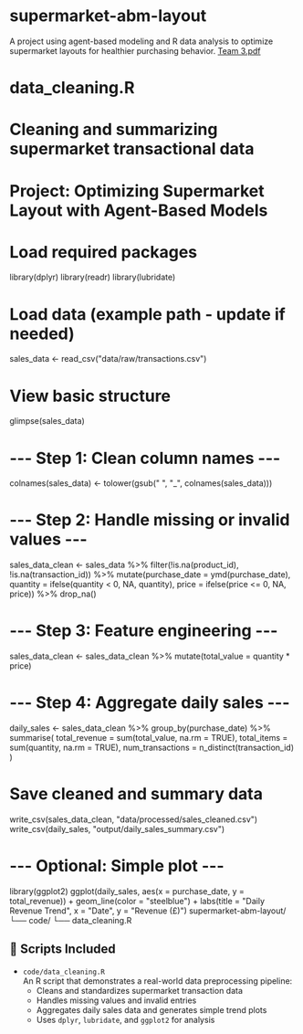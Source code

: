 # supermarket-abm-layout
A project using agent-based modeling and R data analysis to optimize supermarket layouts for healthier purchasing behavior.
[Team 3.pdf](https://github.com/user-attachments/files/20105611/Team.3.pdf)
# data_cleaning.R
# Cleaning and summarizing supermarket transactional data
# Project: Optimizing Supermarket Layout with Agent-Based Models

# Load required packages
library(dplyr)
library(readr)
library(lubridate)

# Load data (example path - update if needed)
sales_data <- read_csv("data/raw/transactions.csv")

# View basic structure
glimpse(sales_data)

# --- Step 1: Clean column names ---
colnames(sales_data) <- tolower(gsub(" ", "_", colnames(sales_data)))

# --- Step 2: Handle missing or invalid values ---
sales_data_clean <- sales_data %>%
  filter(!is.na(product_id), !is.na(transaction_id)) %>%
  mutate(purchase_date = ymd(purchase_date),
         quantity = ifelse(quantity < 0, NA, quantity),
         price = ifelse(price <= 0, NA, price)) %>%
  drop_na()

# --- Step 3: Feature engineering ---
sales_data_clean <- sales_data_clean %>%
  mutate(total_value = quantity * price)

# --- Step 4: Aggregate daily sales ---
daily_sales <- sales_data_clean %>%
  group_by(purchase_date) %>%
  summarise(
    total_revenue = sum(total_value, na.rm = TRUE),
    total_items = sum(quantity, na.rm = TRUE),
    num_transactions = n_distinct(transaction_id)
  )

# Save cleaned and summary data
write_csv(sales_data_clean, "data/processed/sales_cleaned.csv")
write_csv(daily_sales, "output/daily_sales_summary.csv")

# --- Optional: Simple plot ---
library(ggplot2)
ggplot(daily_sales, aes(x = purchase_date, y = total_revenue)) +
  geom_line(color = "steelblue") +
  labs(title = "Daily Revenue Trend", x = "Date", y = "Revenue (£)")
supermarket-abm-layout/
└── code/
    └── data_cleaning.R
## 📂 Scripts Included
- `code/data_cleaning.R`  
  An R script that demonstrates a real-world data preprocessing pipeline:
  - Cleans and standardizes supermarket transaction data
  - Handles missing values and invalid entries
  - Aggregates daily sales data and generates simple trend plots
  - Uses `dplyr`, `lubridate`, and `ggplot2` for analysis
